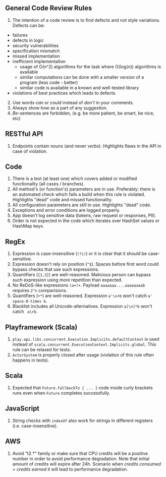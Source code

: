 General Code Review Rules
---------------
1. The intention of a code review is to find defects and not style variations. Defects can be:
  - failures
  - defects in logic
  - security vulnerabilities
  - specification mismatch
  - missed implementation
  - inefficient implementation
    - usage of O(n^2) algorithms for the task where O(log(n)) algorithms is available
    - similar computations can be done with a smaller version of a program (less code - better)
    - similar code is available in a known and well-tested library
  - violations of best practices which leads to defects.
2. Use words _can_ or _could_ instead of _don't_ in your comments.
3. Always show _how_ as a part of any suggestion.
4. _Be_-sentences are forbidden, (e.g. be more patient, be smart, be nice, etc)

RESTful API
---------------
1. Endpoints contain _nouns_ (and never _verbs_).
   Highlights flaws in the API in case of violation.

Code
---------------
1. There is a test (at least one) which covers added or modified functionality (all cases / branches).
2. All method's (or function's) parameters are in use.
   Preferably: there is an automated check which fails a build when this rule is violated.
   Highlights "dead" code and missed functionality.
3. All configuration parameters are still in use.
   Highlights "dead" code.
4. Exceptions and error conditions are logged properly.
5. App doesn't log sensitive data (tokens, raw request or responses, PII).
6. Order is not expected in the code which iterates over HashSet values or HashMap keys.

RegEx
---------------
1. Expression is case-insensitive (`(?i)`) or it is clear that it should be case-sensitive.
2. Expression doesn't rely on position (`^$`). Spaces before first word could bypass checks that use such expressions.
3. Quantifiers (`{1,3}`) are well-reasoned. Malicious person can bypass such expression using more repetition than expected.
4. No ReDoS-like expressions `(a+)+`. Payload `aaaaaaa....aaaaaaaab` requires `2^n` comparisions.
5. Quantifiers (`+*`) are well-reasoned. Expression `a'\s+b` won't catch `a' space-0-times b`.
6. Blacklist includes all Unicode-alternatives. Expression `a[\n]*b` won't catch ` a\rb`.
   
Playframework (Scala)
---------------
1. `play.api.libs.concurrent.Execution.Implicits.defaultContext` is used instead of `scala.concurrent.ExecutionContext.Implicits.global`.
   This rule can be relaxed for tests.
2. `ActorSystem` is properly closed after usage (violation of this rule often happens in tests).

Scala
---------------
1. Expected that `Future.fallbackTo { ... }` code inside curly brackets runs even when `Future` completes successfully.

JavaScript
---------------
1. String checks with `indexOf` also work for strings in different registers (i.e. case-insensitive).

AWS
---------------
1. Avoid "t2.*" family or make sure that CPU credits will be a positive number in order to avoid performance degradation. Note that initial amount of credits will expire after 24h. Scenario when _credits consumed = credits earned_ it will lead to performance degradation.

